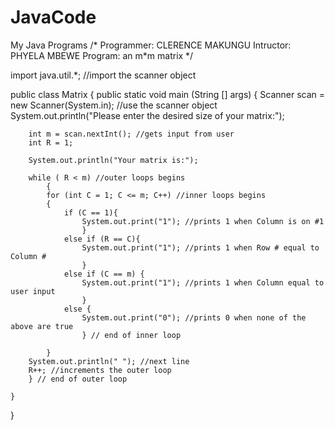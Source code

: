 # JavaCode
My Java Programs
/*
    Programmer: CLERENCE MAKUNGU
    Intructor: PHYELA MBEWE
    Program: an m*m matrix
*/
    

import java.util.*; //import the scanner object

public class Matrix
{
    public static void main (String [] args)
    {
        Scanner scan = new Scanner(System.in); //use the scanner object
        System.out.println("Please enter the desired size of your matrix:");
        
        int m = scan.nextInt(); //gets input from user
        int R = 1;
        
        System.out.println("Your matrix is:");

        while ( R < m) //outer loops begins
            {
            for (int C = 1; C <= m; C++) //inner loops begins
            {
                if (C == 1){
                    System.out.print("1"); //prints 1 when Column is on #1
                    }
                else if (R == C){
                    System.out.print("1"); //prints 1 when Row # equal to Column #
                    }
                else if (C == m) {
                    System.out.print("1"); //prints 1 when Column equal to user input
                    }
                else {
                    System.out.print("0"); //prints 0 when none of the above are true
                    } // end of inner loop
                
            }
        System.out.println(" "); //next line
        R++; //increments the outer loop
        } // end of outer loop
        
    }
}

